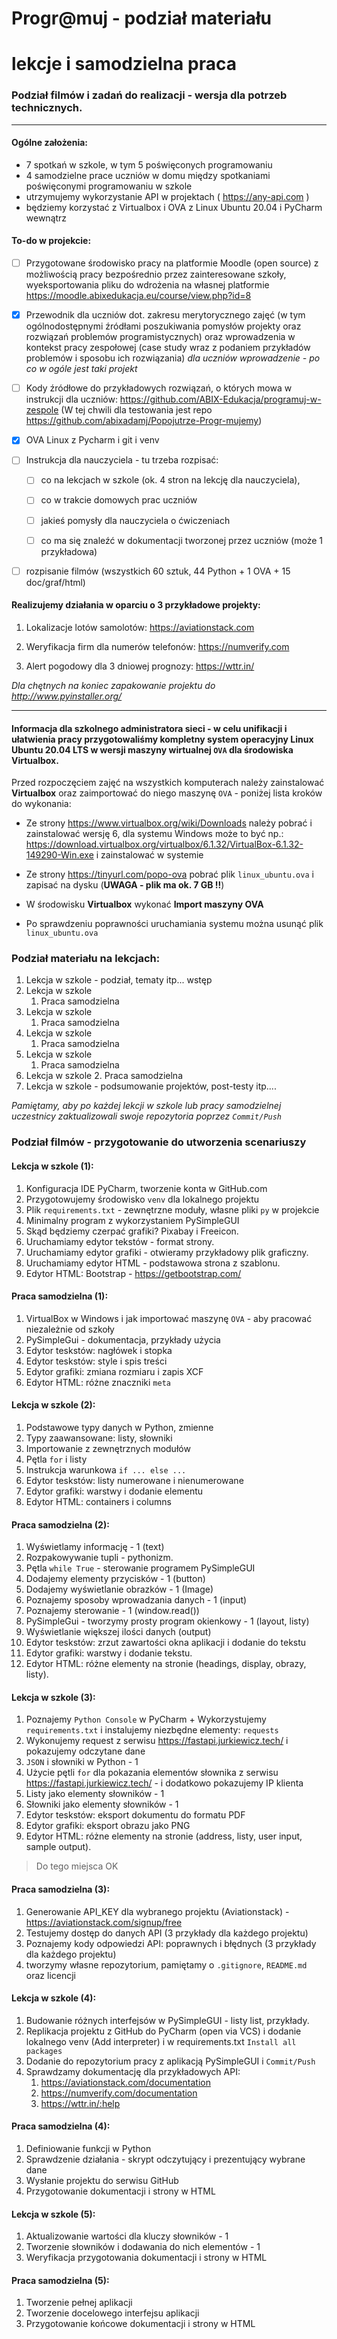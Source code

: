 # Progr@muj - podział materiału

# lekcje i samodzielna praca

### Podział filmów i zadań do realizacji - wersja dla potrzeb technicznych.

---

#### Ogólne założenia:

- 7 spotkań w szkole, w tym 5 poświęconych programowaniu
- 4 samodzielne prace uczniów w domu między spotkaniami poświęconymi programowaniu w szkole
- utrzymujemy wykorzystanie API w projektach ( https://any-api.com )
- będziemy korzystać z Virtualbox i OVA z Linux Ubuntu 20.04 i PyCharm wewnątrz

#### To-do w projekcie:

- [ ] Przygotowane środowisko pracy na platformie Moodle (open source) z możliwością pracy bezpośrednio przez
  zainteresowane szkoły, wyeksportowania pliku do wdrożenia na własnej
  platformie https://moodle.abixedukacja.eu/course/view.php?id=8

- [x] Przewodnik dla uczniów dot. zakresu merytorycznego zajęć (w tym ogólnodostępnymi źródłami poszukiwania pomysłów
  projekty oraz rozwiązań problemów programistycznych) oraz wprowadzenia w kontekst pracy zespołowej (case study wraz z
  podaniem przykładów problemów i sposobu ich rozwiązania) *dla uczniów wprowadzenie - po co w ogóle jest taki projekt*

- [ ] Kody źródłowe do przykładowych rozwiązań, o których mowa w instrukcji dla
  uczniów: https://github.com/ABIX-Edukacja/programuj-w-zespole (W tej chwili dla testowania jest
  repo https://github.com/abixadamj/Popojutrze-Progr-mujemy)

- [x] OVA Linux z Pycharm i git i venv

- [ ] Instrukcja dla nauczyciela - tu trzeba rozpisać:
  
  - [ ] co na lekcjach w szkole (ok. 4 stron na lekcję dla nauczyciela),
  
  - [ ] co w trakcie domowych prac uczniów
  
  - [ ] jakieś pomysły dla nauczyciela o ćwiczeniach
  
  - [ ] co ma się znaleźć w dokumentacji tworzonej przez uczniów (może 1 przykładowa)

- [ ] rozpisanie filmów (wszystkich 60 sztuk, 44 Python + 1 OVA + 15 doc/graf/html)

#### Realizujemy działania w oparciu o 3 przykładowe projekty:

1. Lokalizacje lotów samolotów: https://aviationstack.com

2. Weryfikacja firm dla numerów telefonów: https://numverify.com

3. Alert pogodowy dla 3 dniowej prognozy: https://wttr.in/

*Dla chętnych na koniec zapakowanie projektu do http://www.pyinstaller.org/*

---

#### Informacja dla szkolnego administratora sieci - w celu unifikacji i ułatwienia pracy przygotowaliśmy kompletny system operacyjny Linux Ubuntu 20.04 LTS w wersji maszyny wirtualnej `OVA` dla środowiska Virtualbox.

Przed rozpoczęciem zajęć na wszystkich komputerach należy zainstalować **Virtualbox** oraz zaimportować do niego maszynę `OVA` - poniżej lista kroków do wykonania:

- Ze strony https://www.virtualbox.org/wiki/Downloads należy pobrać i zainstalować wersję 6, dla systemu Windows może to być np.:  https://download.virtualbox.org/virtualbox/6.1.32/VirtualBox-6.1.32-149290-Win.exe i zainstalować w systemie

- Ze strony https://tinyurl.com/popo-ova pobrać plik `linux_ubuntu.ova` i zapisać na dysku (**UWAGA - plik ma ok. 7 GB !!**)

- W środowisku **Virtualbox** wykonać **Import maszyny OVA**

- Po sprawdzeniu poprawności uruchamiania systemu można usunąć plik `linux_ubuntu.ova`

### Podział materiału na lekcjach:

1. Lekcja w szkole - podział, tematy itp... wstęp
2. Lekcja w szkole 
   1. Praca samodzielna
3. Lekcja w szkole
   1. Praca samodzielna
4. Lekcja w szkole
   1. Praca samodzielna
5. Lekcja w szkole
   1. Praca samodzielna
6. Lekcja w szkole
   2. Praca samodzielna      
7. Lekcja w szkole - podsumowanie projektów, post-testy itp....

*Pamiętamy, aby po każdej lekcji w szkole lub pracy samodzielnej uczestnicy zaktualizowali swoje repozytoria poprzez `Commit/Push`*

### Podział filmów - przygotowanie do utworzenia scenariuszy

#### Lekcja w szkole (1):

1. Konfiguracja IDE PyCharm, tworzenie konta w GitHub.com
2. Przygotowujemy środowisko `venv` dla lokalnego projektu
3. Plik `requirements.txt` - zewnętrzne moduły, własne pliki `py` w projekcie 
4. Minimalny program z wykorzystaniem PySimpleGUI
5. Skąd będziemy czerpać grafiki? Pixabay i Freeicon.
6. Uruchamiamy edytor tekstów - format strony.
7. Uruchamiamy edytor grafiki - otwieramy przykładowy plik graficzny.
8. Uruchamiamy edytor HTML - podstawowa strona z szablonu.
9. Edytor HTML: Bootstrap - https://getbootstrap.com/ 

#### Praca samodzielna (1):

1. VirtualBox w Windows i jak importować maszynę `OVA` - aby pracować niezależnie od szkoły
2. PySimpleGui - dokumentacja, przykłady użycia
3. Edytor teskstów: nagłówek i stopka
4. Edytor teskstów: style i spis treści
5. Edytor grafiki: zmiana rozmiaru i zapis XCF
6. Edytor HTML:  różne znaczniki `meta` 

#### Lekcja w szkole (2):

1. Podstawowe typy danych w Python, zmienne 
2. Typy zaawansowane: listy, słowniki 
3. Importowanie z zewnętrznych modułów 
4. Pętla `for` i listy
5. Instrukcja warunkowa `if ... else ...` 
6. Edytor teskstów: listy numerowane i nienumerowane 
7. Edytor grafiki: warstwy i dodanie elementu
8. Edytor HTML: containers i columns


#### Praca samodzielna (2):

1. Wyświetlamy informację - 1 (text)
2. Rozpakowywanie tupli - pythonizm.
3. Pętla `while True` - sterowanie programem PySimpleGUI
4. Dodajemy elementy przycisków - 1 (button)
5. Dodajemy wyświetlanie obrazków - 1 (Image)
6. Poznajemy sposoby wprowadzania danych - 1 (input)
7. Poznajemy sterowanie - 1 (window.read())
8. PySimpleGui - tworzymy prosty program okienkowy - 1 (layout, listy)
9. Wyświetlanie większej ilości danych (output)
10. Edytor teskstów: zrzut zawartości okna aplikacji i dodanie do tekstu
11. Edytor grafiki: warstwy i dodanie tekstu. 
12. Edytor HTML: różne elementy na stronie (headings, display, obrazy, listy).


#### Lekcja w szkole (3):

1. Poznajemy `Python Console` w PyCharm + Wykorzystujemy `requirements.txt` i instalujemy niezbędne elementy: `requests` 
2. Wykonujemy request z serwisu https://fastapi.jurkiewicz.tech/ i pokazujemy odczytane dane
3. `JSON` i słowniki w Python - 1
4. Użycie pętli `for` dla pokazania elementów słownika z serwisu https://fastapi.jurkiewicz.tech/ - i dodatkowo pokazujemy IP klienta
5. Listy jako elementy słowników - 1
6. Słowniki jako elementy słowników - 1
7. Edytor teskstów: eksport dokumentu do formatu PDF
8. Edytor grafiki: eksport obrazu jako PNG 
9. Edytor HTML: różne elementy na stronie (address, listy, user input, sample output). 

>Do tego miejsca OK

#### Praca samodzielna (3):

1. Generowanie API_KEY dla wybranego projektu (Aviationstack) - https://aviationstack.com/signup/free
2. Testujemy dostęp do danych API (3 przykłady dla każdego projektu)
3. Poznajemy kody odpowiedzi API: poprawnych i błędnych (3 przykłady dla każdego projektu)
4. tworzymy własne repozytorium, pamiętamy o `.gitignore`, `README.md` oraz licencji

#### Lekcja w szkole (4):

1. Budowanie różnych interfejsów w PySimpleGUI - listy list, przykłady.
2. Replikacja projektu z GitHub do PyCharm (open via VCS) i dodanie lokalnego venv (Add interpreter) i w requirements.txt `Install all packages`
3. Dodanie do repozytorium pracy z aplikacją PySimpleGUI i `Commit/Push`
4. Sprawdzamy dokumentację dla przykładowych API:
   1. https://aviationstack.com/documentation
   2. https://numverify.com/documentation
   3. https://wttr.in/:help


#### Praca samodzielna (4):

1. Definiowanie funkcji w Python
2. Sprawdzenie działania - skrypt odczytujący i prezentujący wybrane dane
3. Wysłanie projektu do serwisu GitHub
4. Przygotowanie dokumentacji i strony w HTML

#### Lekcja w szkole (5):

1. Aktualizowanie wartości dla kluczy słowników - 1
2. Tworzenie słowników i dodawania do nich elementów - 1
3. Weryfikacja przygotowania dokumentacji i strony w HTML

#### Praca samodzielna (5):

1. Tworzenie pełnej aplikacji
2. Tworzenie docelowego interfejsu aplikacji
3. Przygotowanie końcowe dokumentacji i strony w HTML
